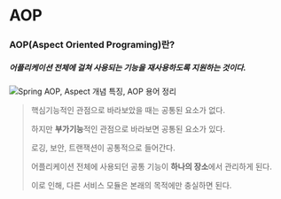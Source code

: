 # AOP

### AOP(Aspect Oriented Programing)란?

##### 어플리케이션 전체에 걸쳐 사용되는 기능을 재사용하도록 지원하는 것이다.



![Spring AOP, Aspect 개념 특징, AOP 용어 정리](https://img1.daumcdn.net/thumb/R720x0.q80/?scode=mtistory2&fname=http%3A%2F%2Fcfile8.uf.tistory.com%2Fimage%2F99F4E5475C722F6C09722E)



> 핵심기능적인 관점으로 바라보았을 때는 공통된 요소가 없다.
>
> 하지만 **부가기능**적인 관점으로 바라보면 공통된 요소가 있다.
>
> 로깅, 보안, 트랜잭션이 공통적으로 들어간다.
>
> 어플리케이션 전체에 사용되던 공통 기능이 **하나의 장소**에서 관리하게 된다.
>
> 이로 인해, 다른 서비스 모듈은 본래의 목적에만 충실하면 된다.


